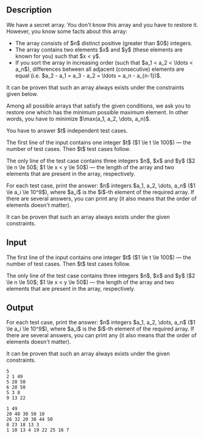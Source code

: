 ## Description

<div><p>We have a secret array. You don't know this array and you have to restore it. However, you know some facts about this array:</p><ul> <li> The array consists of $n$ <span class="tex-font-style-bf">distinct positive</span> (greater than $0$) integers. </li><li> The array contains two elements $x$ and $y$ (these elements are <span class="tex-font-style-bf">known</span> for you) such that $x &lt; y$. </li><li> If you sort the array in increasing order (such that $a_1 &lt; a_2 &lt; \ldots &lt; a_n$), differences between all adjacent (consecutive) elements are equal (i.e. $a_2 - a_1 = a_3 - a_2 = \ldots = a_n - a_{n-1})$. </li></ul><p>It can be proven that such an array always exists under the constraints given below.</p><p>Among all possible arrays that satisfy the given conditions, we ask you to restore one which has the <span class="tex-font-style-bf">minimum possible</span> maximum element. In other words, you have to minimize $\max(a_1, a_2, \dots, a_n)$.</p><p>You have to answer $t$ independent test cases.</p></div><div class="input-specification"><p>The first line of the input contains one integer $t$ ($1 \le t \le 100$) — the number of test cases. Then $t$ test cases follow.</p><p>The only line of the test case contains three integers $n$, $x$ and $y$ ($2 \le n \le 50$; $1 \le x &lt; y \le 50$) — the length of the array and two elements that are present in the array, respectively.</p></div><div class="output-specification"><p>For each test case, print the answer: $n$ integers $a_1, a_2, \dots, a_n$ ($1 \le a_i \le 10^9$), where $a_i$ is the $i$-th element of the required array. If there are several answers, you can print any (it also means that the order of elements doesn't matter).</p><p>It can be proven that such an array always exists under the given constraints.</p></div>

## Input

<p>The first line of the input contains one integer $t$ ($1 \le t \le 100$) — the number of test cases. Then $t$ test cases follow.</p><p>The only line of the test case contains three integers $n$, $x$ and $y$ ($2 \le n \le 50$; $1 \le x &lt; y \le 50$) — the length of the array and two elements that are present in the array, respectively.</p>

## Output

<p>For each test case, print the answer: $n$ integers $a_1, a_2, \dots, a_n$ ($1 \le a_i \le 10^9$), where $a_i$ is the $i$-th element of the required array. If there are several answers, you can print any (it also means that the order of elements doesn't matter).</p><p>It can be proven that such an array always exists under the given constraints.</p>





```input1
5
2 1 49
5 20 50
6 20 50
5 3 8
9 13 22
```




```output1
1 49 
20 40 30 50 10
26 32 20 38 44 50 
8 23 18 13 3 
1 10 13 4 19 22 25 16 7
```


